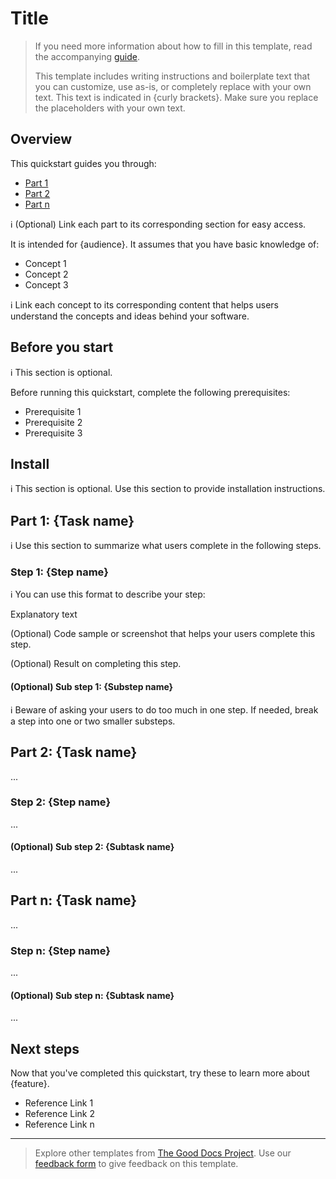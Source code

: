 # Title

> If you need more information about how to fill in this template, read the accompanying [guide](./guide_quickstart.md).
>
> This template includes writing instructions and boilerplate text that you can customize, use as-is, or completely replace with your own text. This text is indicated in {curly brackets}. Make sure you replace the placeholders with your own text.

## Overview

This quickstart guides you through:

* [Part 1](#part-1-task-name)
* [Part 2](#part-2-task-name)
* [Part n](#part-n-task-name)

:information_source: (Optional) Link each part to its corresponding section for easy access.

It is intended for {audience}. It assumes that you have basic knowledge of:

* Concept 1
* Concept 2
* Concept 3

:information_source: Link each concept to its corresponding content that helps users understand the concepts and ideas behind your software.

## Before you start

:information_source: This section is optional.

Before running this quickstart, complete the following prerequisites:

* Prerequisite 1
* Prerequisite 2
* Prerequisite 3

## Install

:information_source: This section is optional. Use this section to provide installation instructions.

## Part 1: {Task name}

:information_source: Use this section to summarize what users complete in the following steps.

### Step 1: {Step name}

:information_source: You can use this format to describe your step:

Explanatory text

(Optional) Code sample or screenshot that helps your users complete this step.

(Optional) Result on completing this step.

#### (Optional) Sub step 1: {Substep name}

:information_source: Beware of asking your users to do too much in one step. If needed, break a step into one or two smaller substeps.

## Part 2: {Task name}

...

### Step 2: {Step name}

...

#### (Optional) Sub step 2: {Subtask name}

...

## Part n: {Task name}

...

### Step n: {Step name}

...

#### (Optional) Sub step n: {Subtask name}

...

## Next steps

Now that you've completed this quickstart, try these to learn more about {feature}.

* Reference Link 1
* Reference Link 2
* Reference Link n

---

> Explore other templates from [The Good Docs Project](https://thegooddocsproject.dev/). Use our [feedback form](https://thegooddocsproject.dev/feedback/?template=Quickstart) to give feedback on this template.
